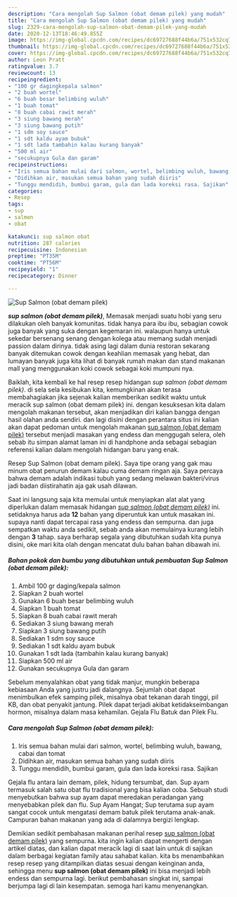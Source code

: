 ```yaml
---
description: "Cara mengolah Sup Salmon (obat demam pilek) yang mudah"
title: "Cara mengolah Sup Salmon (obat demam pilek) yang mudah"
slug: 2329-cara-mengolah-sup-salmon-obat-demam-pilek-yang-mudah
date: 2020-12-13T18:46:49.855Z
image: https://img-global.cpcdn.com/recipes/dc69727688f44b6a/751x532cq70/sup-salmon-obat-demam-pilek-foto-resep-utama.jpg
thumbnail: https://img-global.cpcdn.com/recipes/dc69727688f44b6a/751x532cq70/sup-salmon-obat-demam-pilek-foto-resep-utama.jpg
cover: https://img-global.cpcdn.com/recipes/dc69727688f44b6a/751x532cq70/sup-salmon-obat-demam-pilek-foto-resep-utama.jpg
author: Leon Pratt
ratingvalue: 3.7
reviewcount: 13
recipeingredient:
- "100 gr dagingkepala salmon"
- "2 buah wortel"
- "6 buah besar belimbing wuluh"
- "1 buah tomat"
- "8 buah cabai rawit merah"
- "3 siung bawang merah"
- "3 siung bawang putih"
- "1 sdm soy sauce"
- "1 sdt kaldu ayam bubuk"
- "1 sdt lada tambahin kalau kurang banyak"
- "500 ml air"
- "secukupnya Gula dan garam"
recipeinstructions:
- "Iris semua bahan mulai dari salmon, wortel, belimbing wuluh, bawang, cabai dan tomat"
- "Didihkan air, masukan semua bahan yang sudah diiris"
- "Tunggu mendidih, bumbui garam, gula dan lada koreksi rasa. Sajikan"
categories:
- Resep
tags:
- sup
- salmon
- obat

katakunci: sup salmon obat 
nutrition: 287 calories
recipecuisine: Indonesian
preptime: "PT35M"
cooktime: "PT56M"
recipeyield: "1"
recipecategory: Dinner

---
```



![Sup Salmon (obat demam pilek)](https://img-global.cpcdn.com/recipes/dc69727688f44b6a/751x532cq70/sup-salmon-obat-demam-pilek-foto-resep-utama.jpg)

<b><i>sup salmon (obat demam pilek)</i></b>, Memasak menjadi suatu hobi yang seru dilakukan oleh banyak komunitas. tidak hanya para ibu ibu, sebagian cowok juga banyak yang suka dengan kegemaran ini. walaupun hanya untuk sekedar bersenang senang dengan kolega atau memang sudah menjadi passion dalam dirinya. tidak asing lagi dalam dunia restoran sekarang banyak ditemukan cowok dengan keahlian memasak yang hebat, dan lumayan banyak juga kita lihat di banyak rumah makan dan stand makanan mall yang menggunakan koki cowok sebagai koki mumpuni nya.

Baiklah, kita kembali ke hal resep resep hidangan <i>sup salmon (obat demam pilek)</i>. di sela sela kesibukan kita, kemungkinan akan terasa membahagiakan jika sejenak kalian memberikan sedikit waktu untuk meracik sup salmon (obat demam pilek) ini. dengan kesuksesan kita dalam mengolah makanan tersebut, akan menjadikan diri kalian bangga dengan hasil olahan anda sendiri. dan lagi disini dengan perantara situs ini kalian akan dapat pedoman untuk mengolah makanan <u>sup salmon (obat demam pilek)</u> tersebut menjadi masakan yang endess dan menggugah selera, oleh sebab itu simpan alamat laman ini di handphone anda sebagai sebagian referensi kalian dalam mengolah hidangan baru yang enak.

Resep Sup Salmon (obat demam pilek). Saya tipe orang yang gak mau minum obat penurun demam kalau cuma demam ringan aja. Saya percaya bahwa demam adalah indikasi tubuh yang sedang melawan bakteri/virus jadi badan diistirahatin aja gak usah dilawan.


Saat ini langsung saja kita memulai untuk menyiapkan alat alat yang diperlukan dalam memasak hidangan <u><i>sup salmon (obat demam pilek)</i></u> ini. setidaknya harus ada <b>12</b> bahan yang diperuntuk kan untuk masakan ini. supaya nanti dapat tercapai rasa yang endess dan sempurna. dan juga sempatkan waktu anda sedikit, sebab anda akan memulainya kurang lebih dengan <b>3</b> tahap. saya berharap segala yang dibutuhkan sudah kita punya disini, oke mari kita olah dengan mencatat dulu bahan bahan dibawah ini.

<!--inarticleads1-->

##### Bahan pokok dan bumbu yang dibutuhkan untuk pembuatan Sup Salmon (obat demam pilek):

1. Ambil 100 gr daging/kepala salmon
1. Siapkan 2 buah wortel
1. Gunakan 6 buah besar belimbing wuluh
1. Siapkan 1 buah tomat
1. Siapkan 8 buah cabai rawit merah
1. Sediakan 3 siung bawang merah
1. Siapkan 3 siung bawang putih
1. Sediakan 1 sdm soy sauce
1. Sediakan 1 sdt kaldu ayam bubuk
1. Gunakan 1 sdt lada (tambahin kalau kurang banyak)
1. Siapkan 500 ml air
1. Gunakan secukupnya Gula dan garam


Sebelum menyalahkan obat yang tidak manjur, mungkin beberapa kebiasaan Anda yang justru jadi dalangnya. Sejumlah obat dapat menimbulkan efek samping pilek, misalnya obat tekanan darah tinggi, pil KB, dan obat penyakit jantung. Pilek dapat terjadi akibat ketidakseimbangan hormon, misalnya dalam masa kehamilan. Gejala Flu Batuk dan Pilek Flu. 

<!--inarticleads2-->

##### Cara mengolah Sup Salmon (obat demam pilek):

1. Iris semua bahan mulai dari salmon, wortel, belimbing wuluh, bawang, cabai dan tomat
1. Didihkan air, masukan semua bahan yang sudah diiris
1. Tunggu mendidih, bumbui garam, gula dan lada koreksi rasa. Sajikan


Gejala flu antara lain demam, pilek, hidung tersumbat, dan. Sup ayam termasuk salah satu obat flu tradisional yang bisa kalian coba. Sebuah studi menyebutkan bahwa sup ayam dapat meredakan peradangan yang menyebabkan pilek dan flu. Sup Ayam Hangat; Sup terutama sup ayam sangat cocok untuk mengatasi demam batuk pilek terutama anak-anak. Campuran bahan makanan yang ada di dalamnya bergizi lengkap. 

Demikian sedikit pembahasan makanan perihal resep <u>sup salmon (obat demam pilek)</u> yang sempurna. kita ingin kalian dapat mengerti dengan artikel diatas, dan kalian dapat meracik lagi di saat lain untuk di sajikan dalam berbagai kegiatan family atau sahabat kalian. kita bs menambahkan resep resep yang ditampilkan diatas sesuai dengan keinginan anda, sehingga menu <b>sup salmon (obat demam pilek)</b> ini bisa menjadi lebih endess dan sempurna lagi. berikut pembahasan singkat ini, sampai berjumpa lagi di lain kesempatan. semoga hari kamu menyenangkan.
